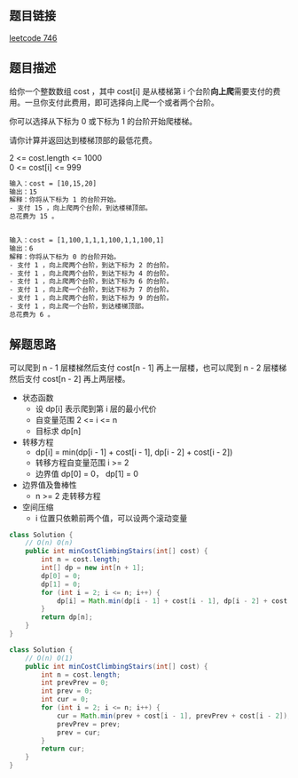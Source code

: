 ## 题目链接

[leetcode 746](https://leetcode.cn/problems/min-cost-climbing-stairs/)  

## 题目描述

给你一个整数数组 cost ，其中 cost[i] 是从楼梯第 i 个台阶**向上爬**需要支付的费用。一旦你支付此费用，即可选择向上爬一个或者两个台阶。  

你可以选择从下标为 0 或下标为 1 的台阶开始爬楼梯。  

请你计算并返回达到楼梯顶部的最低花费。  

2 <= cost.length <= 1000  
0 <= cost[i] <= 999  

```html
输入：cost = [10,15,20]
输出：15
解释：你将从下标为 1 的台阶开始。
- 支付 15 ，向上爬两个台阶，到达楼梯顶部。
总花费为 15 。


输入：cost = [1,100,1,1,1,100,1,1,100,1]
输出：6
解释：你将从下标为 0 的台阶开始。
- 支付 1 ，向上爬两个台阶，到达下标为 2 的台阶。
- 支付 1 ，向上爬两个台阶，到达下标为 4 的台阶。
- 支付 1 ，向上爬两个台阶，到达下标为 6 的台阶。
- 支付 1 ，向上爬一个台阶，到达下标为 7 的台阶。
- 支付 1 ，向上爬两个台阶，到达下标为 9 的台阶。
- 支付 1 ，向上爬一个台阶，到达楼梯顶部。
总花费为 6 。
```

## 解题思路  

可以爬到 n - 1 层楼梯然后支付 cost[n - 1] 再上一层楼，也可以爬到 n - 2 层楼梯然后支付 cost[n - 2] 再上两层楼。  

- 状态函数
  - 设 dp[i] 表示爬到第 i 层的最小代价
  - 自变量范围 2 <= i <= n
  - 目标求 dp[n]
- 转移方程
  - dp[i] = min(dp[i - 1] + cost[i - 1], dp[i - 2] + cost[i - 2])
  - 转移方程自变量范围 i >= 2
  - 边界值 dp[0] = 0， dp[1] = 0
- 边界值及鲁棒性
  - n >= 2 走转移方程
- 空间压缩
  - i 位置只依赖前两个值，可以设两个滚动变量


```java
class Solution {
    // O(n) O(n)
    public int minCostClimbingStairs(int[] cost) {
        int n = cost.length;
        int[] dp = new int[n + 1];
        dp[0] = 0;
        dp[1] = 0;
        for (int i = 2; i <= n; i++) {
            dp[i] = Math.min(dp[i - 1] + cost[i - 1], dp[i - 2] + cost[i - 2]);
        }
        return dp[n];
    }
}
```
```java
class Solution {
    // O(n) O(1)
    public int minCostClimbingStairs(int[] cost) {
        int n = cost.length;
        int prevPrev = 0;
        int prev = 0;
        int cur = 0;
        for (int i = 2; i <= n; i++) {
            cur = Math.min(prev + cost[i - 1], prevPrev + cost[i - 2]);
            prevPrev = prev;
            prev = cur;
        }
        return cur;
    }
}
```



